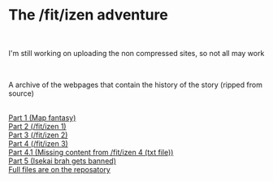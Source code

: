 <body>
<h1>The /fit/izen adventure</h1>
<br>
<p>I'm still working on uploading the non compressed sites, so not all may work</p>
<br>
<p>A archive of the webpages that contain the history of the story (ripped from source)</p>
<br>
<a href="MapFantasy/55743877.html">Part 1 (Map fantasy)</a>
<br>
<a href="">Part 2 (/fit/izen 1)</a>
<br>
<a href="">Part 3 (/fit/izen 2)</a>
<br>	
<a href="">Part 4 (/fit/izen 3)</a>
<br>	
<a href=""> Part 4.1 (Missing content from /fit/izen 4 (txt file))</a>
<br>	
<a href="">Part 5 (Isekai brah gets banned)</a>
<br>		
<a href="https://github.com/the4chinarchive/The-fit-izen-adventures">Full files are on the reposatory</a>	
</body>
